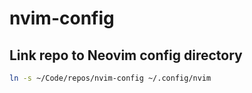 # nvim-config

## Link repo to Neovim config directory

``` bash
ln -s ~/Code/repos/nvim-config ~/.config/nvim
```
